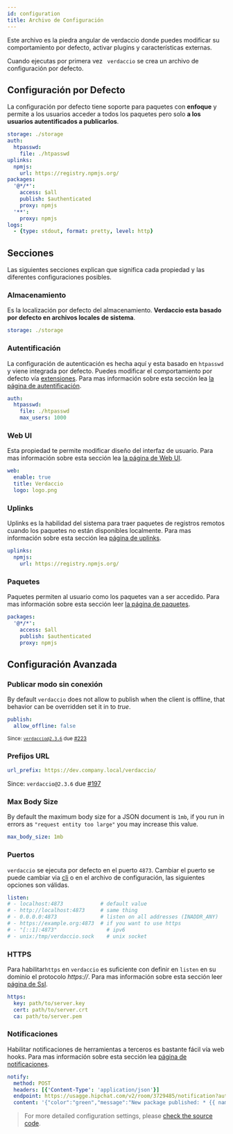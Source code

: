 ```yaml
---
id: configuration
title: Archivo de Configuración
---
```

Este archivo es la piedra angular de verdaccio donde puedes modificar su comportamiento por defecto, activar plugins y características externas.

Cuando ejecutas por primera vez ` verdaccio` se crea un archivo de configuración por defecto.

## Configuración por Defecto

La configuración por defecto tiene soporte para paquetes con **enfoque** y permite a los usuarios acceder a todos los paquetes pero solo **a los usuarios autentificados a publicarlos**.

```yaml
storage: ./storage
auth:
  htpasswd:
    file: ./htpasswd
uplinks:
  npmjs:
    url: https://registry.npmjs.org/
packages:
  '@*/*':
    access: $all
    publish: $authenticated
    proxy: npmjs
  '**':
    proxy: npmjs
logs:
  - {type: stdout, format: pretty, level: http}
```

## Secciones

Las siguientes secciones explican que significa cada propiedad y las diferentes configuraciones posibles.

### Almacenamiento

Es la localización por defecto del almacenamiento. **Verdaccio esta basado por defecto en archivos locales de sistema**.

```yaml
storage: ./storage
```

### Autentificación

La configuración de autenticación es hecha aquí y esta basado en `htpasswd` y viene integrada por defecto. Puedes modificar el comportamiento por defecto vía [extensiones](plugins.md). Para mas información sobre esta sección lea [la página de autentificación](auth.md).

```yaml
auth:
  htpasswd:
    file: ./htpasswd
    max_users: 1000
```

### Web UI

Esta propiedad te permite modificar diseño del interfaz de usuario. Para mas información sobre esta sección lea [la página de Web UI](web.md).

```yaml
web:
  enable: true
  title: Verdaccio
  logo: logo.png
```

### Uplinks

Uplinks es la habilidad del sistema para traer paquetes de registros remotos cuando los paquetes no están disponibles localmente. Para mas información sobre esta sección lea [página de uplinks](uplinks.md).

```yaml
uplinks:
  npmjs:
    url: https://registry.npmjs.org/
```

### Paquetes

Paquetes permiten al usuario como los paquetes van a ser accedido. Para mas información sobre esta sección leer [la página de paquetes](packages.md).

```yaml
packages:
  '@*/*':
    access: $all
    publish: $authenticated
    proxy: npmjs
```

## Configuración Avanzada

### Publicar modo sin conexión

By default `verdaccio` does not allow to publish when the client is offline, that behavior can be overridden set it in to *true*.

```yaml
publish:
  allow_offline: false
```

<small>Since: <code>verdaccio@2.3.6</code> due <a href="https://github.com/verdaccio/verdaccio/pull/223">#223</a></small>

### Prefijos URL

```yaml
url_prefix: https://dev.company.local/verdaccio/
```

Since: `verdaccio@2.3.6` due [#197](https://github.com/verdaccio/verdaccio/pull/197)

### Max Body Size

By default the maximum body size for a JSON document is `1mb`, if you run in errors as `"request entity too large"` you may increase this value.

```yaml
max_body_size: 1mb
```

### Puertos

`verdaccio` se ejecuta por defecto en el puerto `4873`. Cambiar el puerto se puede cambiar via [cli](cli.md) o en el archivo de configuración, las siguientes opciones son válidas.

```yaml
listen:
# - localhost:4873            # default value
# - http://localhost:4873     # same thing
# - 0.0.0.0:4873              # listen on all addresses (INADDR_ANY)
# - https://example.org:4873  # if you want to use https
# - "[::1]:4873"                # ipv6
# - unix:/tmp/verdaccio.sock    # unix socket
```

### HTTPS

Para habilitar`https` en `verdaccio` es suficiente con definir en `listen` en su dominio el protocolo *https://*. Para mas información sobre esta sección leer [página de Ssl](ssl.md).

```yaml
https:
  key: path/to/server.key
  cert: path/to/server.crt
  ca: path/to/server.pem
```

### Notificaciones

Habilitar notificaciones de herramientas a terceros es bastante fácil vía web hooks. Para mas información sobre esta sección lea [página de notificaciones](notifications.md).

```yaml
notify:
  method: POST
  headers: [{'Content-Type': 'application/json'}]
  endpoint: https://usagge.hipchat.com/v2/room/3729485/notification?auth_token=mySecretToken
  content: '{"color":"green","message":"New package published: * {{ name }}*","notify":true,"message_format":"text"}'
```

> For more detailed configuration settings, please [check the source code](https://github.com/verdaccio/verdaccio/tree/master/conf).